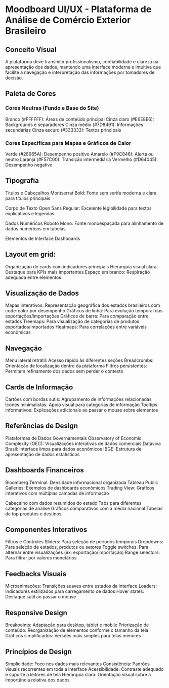 # Moodboard UI/UX - Plataforma de Análise de Comércio Exterior Brasileiro

## Conceito Visual
A plataforma deve transmitir profissionalismo, confiabilidade e clareza na apresentação dos dados, mantendo uma interface moderna e intuitiva que facilite a navegação e interpretação das informações por tomadores de decisão.

## Paleta de Cores
### Cores Neutras (Fundo e Base do Site)
Branco (#FFFFFF): Áreas de conteúdo principal
Cinza claro (#E6E8E6): Backgrounds e separadores
Cinza médio (#7D8491): Informações secundárias
Cinza escuro (#333333): Textos principais

### Cores Específicas para Mapas e Gráficos de Calor
Verde (#28965A): Desempenho positivo
Amarelo (#F9C846): Alerta ou neutro
Laranja (#F57C00): Transição intermediária
Vermelho (#D64045): Desempenho negativo

## Tipografia

Títulos e Cabeçalhos
Montserrat Bold: Fonte sem serifa moderna e clara para títulos principais

Corpo de Texto
Open Sans Regular: Excelente legibilidade para textos explicativos e legendas

Dados Numéricos
Roboto Mono: Fonte monoespaçada para alinhamento de dados numéricos em tabelas

Elementos de Interface
Dashboards

## Layout em grid: 
Organização de cards com indicadores principais
Hierarquia visual clara: Destaque para KPIs mais importantes
Espaço em branco: Respiração adequada entre elementos

## Visualização de Dados
Mapas interativos: Representação geográfica dos estados brasileiros com code-color por desempenho
Gráficos de linha: Para evolução temporal das exportações/importações
Gráficos de barra: Para comparação entre estados
Treemaps: Para visualização de categorias de produtos exportados/importados
Heatmaps: Para correlações entre variáveis econômicas

## Navegação
Menu lateral retrátil: Acesso rápido às diferentes seções
Breadcrumbs: Orientação de localização dentro da plataforma
Filtros persistentes: Permitem refinamento dos dados sem perder o contexto

## Cards de Informação
Cartões com bordas sutis: Agrupamento de informações relacionadas
Ícones minimalistas: Apoio visual para categorias de informação
Tooltips informativos: Explicações adicionais ao passar o mouse sobre elementos

## Referências de Design
Plataformas de Dados Governamentais
Observatory of Economic Complexity (OEC): Visualizações interativas de dados comerciais
Dataviva Brasil: Interface limpa para dados econômicos
IBGE: Estrutura de apresentação de dados estatísticos

## Dashboards Financeiros
Bloomberg Terminal: Densidade informacional organizada
Tableau Public Galleries: Exemplos de dashboards econômicos
Trading View: Gráficos interativos com múltiplas camadas de informação

Cabeçalho com dados resumidos do estado
Tabs para diferentes categorias de análise
Gráficos comparativos com a média nacional
Tabelas de top produtos e destinos

## Componentes Interativos
Filtros e Controles
Sliders: Para seleção de períodos temporais
Dropdowns: Para seleção de estados, produtos ou setores
Toggle switches: Para alternar entre visualizações (ex: exportação/importação)
Range selectors: Para filtrar por valores monetários

## Feedbacks Visuais
Microanimações: Transições suaves entre estados da interface
Loaders: Indicadores estilizados para carregamento de dados
Hover states: Destaque sutil ao passar o mouse

## Responsive Design
Breakpoints: Adaptação para desktop, tablet e mobile
Priorização de conteúdo: Reorganização de elementos conforme o tamanho da tela
Gráficos simplificados: Versões mais simples para telas menores

## Princípios de Design
Simplicidade: Foco nos dados mais relevantes
Consistência: Padrões visuais recorrentes em toda a interface
Acessibilidade: Contraste adequado e suporte a leitores de tela
Hierarquia clara: Orientação visual sobre a importância relativa dos dados
